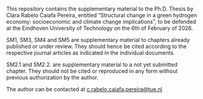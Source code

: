 This repository contains the supplementary material to the Ph.D. Thesis by Clara Rabelo Caiafa Pereira, entitled “Structural change in a green hydrogen economy: socioeconomic and climate change implications”, to be defended at the Eindhoven University of Technology on the 6th of February of 2026.

SM1, SM3, SM4 and SM5 are supplementary material to chapters already published or under review. They should hence be cited according to the respective journal articles as indicated in the individual documents.

SM2.1 and SM2.2. are supplementary material to a not yet submitted chapter. They should not be cited or reproduced in any form without previous authorization by the author.

The author can be contacted at c.rabelo.caiafa.pereira@tue.nl
